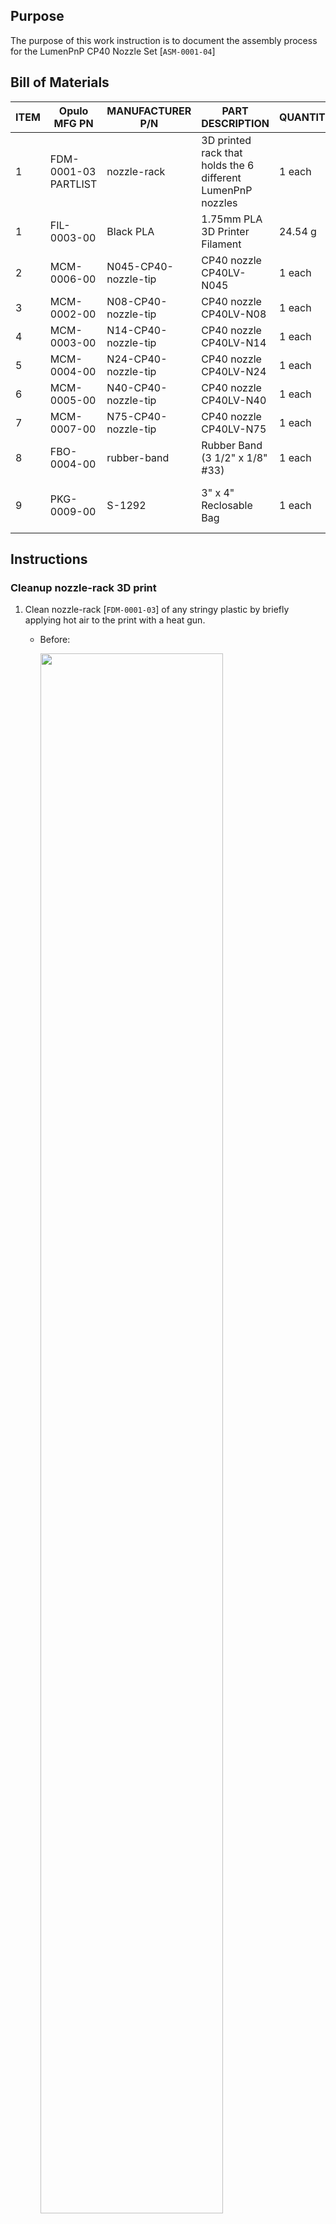 ## Purpose

The purpose of this work instruction is to document the assembly process for the LumenPnP CP40 Nozzle Set [`ASM-0001-04`]

## Bill of Materials
| ITEM | Opulo MFG PN            | MANUFACTURER P/N     | PART DESCRIPTION                                             | QUANTITY    | PART COMMENT                              |
|------|-------------------------|----------------------|--------------------------------------------------------------|-------------|-------------------------------------------|
| 1    | FDM-0001-03<br>PARTLIST | nozzle-rack          | 3D printed rack that holds the 6 different LumenPnP nozzles  |    1 each   |                                           |
| 1    | FIL-0003-00             | Black PLA            | 1.75mm PLA 3D Printer Filament                               |    24.54 g  |                                           |
| 2    | MCM-0006-00             | N045-CP40-nozzle-tip | CP40 nozzle CP40LV-N045                                      |    1 each   |                                           |
| 3    | MCM-0002-00             | N08-CP40-nozzle-tip  | CP40 nozzle CP40LV-N08                                       |    1 each   |                                           |
| 4    | MCM-0003-00             | N14-CP40-nozzle-tip  | CP40 nozzle CP40LV-N14                                       |    1 each   |                                           |
| 5    | MCM-0004-00             | N24-CP40-nozzle-tip  | CP40 nozzle CP40LV-N24                                       |    1 each   |                                           |
| 6    | MCM-0005-00             | N40-CP40-nozzle-tip  | CP40 nozzle CP40LV-N40                                       |    1 each   |                                           |
| 7    | MCM-0007-00             | N75-CP40-nozzle-tip  | CP40 nozzle CP40LV-N75                                       |    1 each   |                                           |
| 8    | FBO-0004-00             | rubber-band          | Rubber Band (3 1/2" x 1/8" #33)                              |    1 each   |                                           |
| 9    | PKG-0009-00             | S-1292               | 3" x 4" Reclosable Bag                                       |    1 each   | Plastic bag used for component packaging  |

## Instructions
### Cleanup nozzle-rack 3D print	

1. Clean nozzle-rack [`FDM-0001-03`] of any stringy plastic by briefly applying hot air to the print with a heat gun.

	* Before:
	
		<img src="img/image2.jpg" width="80%"/>
	
	* After:
	
		<img src="img/image1.jpg" width="80%"/>
	
### Install nozzles onto nozzle-rack

2. Insert CP40LV-N045 [`MCM-0006-00`] into nozzle-rack [`FDM-0001-03`]

	<img src="img/image11.jpg" width="60%"/>

3. Insert CP40LV-N08 [`MCM-0002-00`] into nozzle-rack [`FDM-0001-03`]

	<img src="img/image8.jpg" width="60%"/>

4. Insert CP40LV-N14 [`MCM-0003-00`] into nozzle-rack [`FDM-0001-03`]

	<img src="img/image7.jpg" width="60%"/>

5. Insert CP40LV-N24 [`MCM-0004 -00`] into nozzle-rack [`FDM-0001-03`]

	<img src="img/image6.jpg" width="60%"/>

6. Insert CP40LV-N40 [`MCM-0005-00`] into nozzle-rack [`FDM-0001-03`]

	<img src="img/image9.jpg" width="60%"/>

7. Insert CP40LV-N75 [`MCM-0007-00`] into nozzle-rack [`FDM-0001-03`]

	<img src="img/image10.jpg" width="60%"/>

8. Twist rubber-band [`FBO-0004-00`] around nozzle-rack [`FDM-0001-03`] twice-over to prevent the installed nozzles from falling out during shipping

	<img src="img/image5.jpg" width="60%"/>

### Package Components

9. Gather the parts used in the steps above and put them in a 3" x 4" Reclosable Bag [`PKG-0009-00`]

	<img src="img/image4.jpg" width="60%"/>

	<img src="img/image12.jpg" width="60%"/>

10. Seal the 3" x 4" Reclosable Bag [`PKG-0009-00`] closed once everything is installed, being sure to squeeze out extra air

!!! Success "LumenPnP CP40 Nozzle Set [`ASM-0001-04`] Completed"

